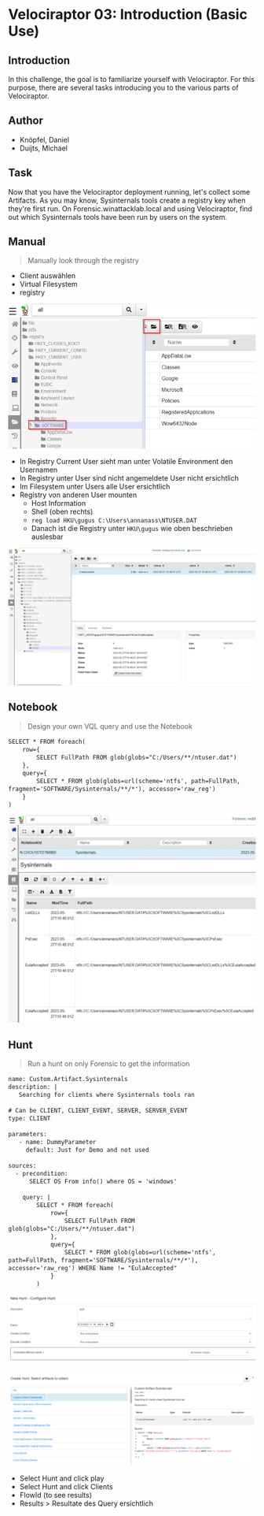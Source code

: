 # Velociraptor 03: Introduction (Basic Use)

## Introduction

In this challenge, the goal is to familiarize yourself with Velociraptor. For this purpose, there are several tasks introducing you to the various parts of Velociraptor.

## Author
* Knöpfel, Daniel
* Duijts, Michael

## Task

Now that you have the Velociraptor deployment running, let's collect some Artifacts. As you may know, Sysinternals tools create a registry key when they're first run. On Forensic.winattacklab.local and using Velociraptor, find out which Sysinternals tools have been run by users on the system.

## Manual

> Manually look through the registry

* Client auswählen
* Virtual Filesystem
* registry

![virtual-filesystem](Media/01-virtual-filesystem.png)

* In Registry Current User sieht man unter Volatile Environment den Usernamen
* In Registry unter User sind nicht angemeldete User nicht ersichtlich
* Im Filesystem unter Users alle User ersichtlich
* Registry von anderen User mounten
  * Host Information
  * Shell (oben rechts)
  * `reg load HKU\gugus C:\Users\annanass\NTUSER.DAT`
  * Danach ist die Registry unter `HKU\gugus` wie oben beschrieben auslesbar

![manual-check](Media/01-manual-check.png)

## Notebook

> Design your own VQL query and use the Notebook

```
SELECT * FROM foreach(
    row={
        SELECT FullPath FROM glob(globs="C:/Users/**/ntuser.dat")
    },
    query={
        SELECT * FROM glob(globs=url(scheme='ntfs', path=FullPath, fragment='SOFTWARE/Sysinternals/**/*'), accessor='raw_reg')
    }
)
```

![notebook-result](Media/01-notebook-result.png)

## Hunt

> Run a hunt on only Forensic to get the information

```
name: Custom.Artifact.Sysinternals
description: |
   Searching for clients where Sysinternals tools ran

# Can be CLIENT, CLIENT_EVENT, SERVER, SERVER_EVENT
type: CLIENT

parameters:
   - name: DummyParameter
     default: Just for Demo and not used

sources:
  - precondition:
      SELECT OS From info() where OS = 'windows'

    query: |
        SELECT * FROM foreach(
            row={
                SELECT FullPath FROM glob(globs="C:/Users/**/ntuser.dat")
            },
            query={
                SELECT * FROM glob(globs=url(scheme='ntfs', path=FullPath, fragment='SOFTWARE/Sysinternals/**/*'), accessor='raw_reg') WHERE Name != "EulaAccepted"
            }
        )
```

![hunt-general-settings](Media/01-hunt-general-settings.png)

![hunt-select-artifact](Media/01-hunt-select-artifact.png)

* Select Hunt and click play
* Select Hunt and click Clients
* FlowId (to see results)
* Results > Resultate des Query ersichtlich
